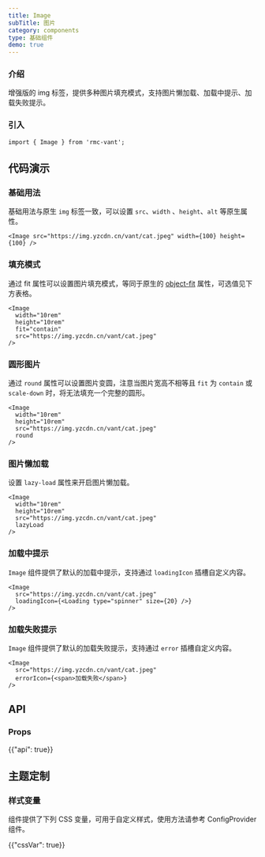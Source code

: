 ```yaml
---
title: Image
subTitle: 图片
category: components
type: 基础组件
demo: true
---
```


### 介绍

增强版的 img 标签，提供多种图片填充模式，支持图片懒加载、加载中提示、加载失败提示。

### 引入

```tsx
import { Image } from 'rmc-vant';
```

## 代码演示

### 基础用法

基础用法与原生 `img` 标签一致，可以设置 `src`、`width` 、`height`、`alt` 等原生属性。

```tsx
<Image src="https://img.yzcdn.cn/vant/cat.jpeg" width={100} height={100} />
```

### 填充模式

通过 fit 属性可以设置图片填充模式，等同于原生的 [object-fit](https://developer.mozilla.org/zh-CN/docs/Web/CSS/object-fit) 属性，可选值见下方表格。

```tsx
<Image
  width="10rem"
  height="10rem"
  fit="contain"
  src="https://img.yzcdn.cn/vant/cat.jpeg"
/>
```

### 圆形图片

通过 `round` 属性可以设置图片变圆，注意当图片宽高不相等且 `fit` 为 `contain` 或 `scale-down` 时，将无法填充一个完整的圆形。

```tsx
<Image
  width="10rem"
  height="10rem"
  src="https://img.yzcdn.cn/vant/cat.jpeg"
  round
/>
```

### 图片懒加载

设置 `lazy-load` 属性来开启图片懒加载。

```tsx
<Image
  width="10rem"
  height="10rem"
  src="https://img.yzcdn.cn/vant/cat.jpeg"
  lazyLoad
/>
```

### 加载中提示

`Image` 组件提供了默认的加载中提示，支持通过 `loadingIcon` 插槽自定义内容。

```tsx
<Image
  src="https://img.yzcdn.cn/vant/cat.jpeg"
  loadingIcon={<Loading type="spinner" size={20} />}
/>
```

### 加载失败提示

`Image` 组件提供了默认的加载失败提示，支持通过 `error` 插槽自定义内容。

```tsx
<Image
  src="https://img.yzcdn.cn/vant/cat.jpeg"
  errorIcon={<span>加载失败</span>}
/>
```

## API

### Props

{{"api": true}}

## 主题定制

### 样式变量

组件提供了下列 CSS 变量，可用于自定义样式，使用方法请参考 ConfigProvider 组件。

{{"cssVar": true}}
